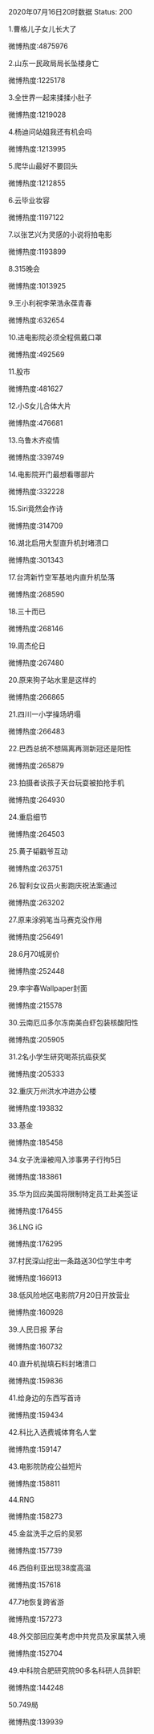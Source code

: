 2020年07月16日20时数据
Status: 200

1.曹格儿子女儿长大了

微博热度:4875976

2.山东一民政局局长坠楼身亡

微博热度:1225178

3.全世界一起来揉揉小肚子

微博热度:1219028

4.杨迪问站姐我还有机会吗

微博热度:1213995

5.爬华山最好不要回头

微博热度:1212855

6.云毕业妆容

微博热度:1197122

7.以张艺兴为灵感的小说将拍电影

微博热度:1193899

8.315晚会

微博热度:1013925

9.王小利祝李荣浩永葆青春

微博热度:632654

10.进电影院必须全程佩戴口罩

微博热度:492569

11.股市

微博热度:481627

12.小S女儿合体大片

微博热度:476681

13.乌鲁木齐疫情

微博热度:339749

14.电影院开门最想看哪部片

微博热度:332228

15.Siri竟然会作诗

微博热度:314709

16.湖北启用大型直升机封堵溃口

微博热度:301343

17.台湾新竹空军基地内直升机坠落

微博热度:268590

18.三十而已

微博热度:268146

19.周杰伦日

微博热度:267480

20.原来狗子站水里是这样的

微博热度:266865

21.四川一小学操场坍塌

微博热度:266483

22.巴西总统不想隔离再测新冠还是阳性

微博热度:265879

23.拍摄者谈孩子天台玩耍被拍抢手机

微博热度:264930

24.重启细节

微博热度:264503

25.黄子韬戳爷互动

微博热度:263751

26.智利女议员火影跑庆祝法案通过

微博热度:263202

27.原来涂鸦笔当马赛克没作用

微博热度:256491

28.6月70城房价

微博热度:252448

29.李宇春Wallpaper封面

微博热度:215578

30.云南厄瓜多尔冻南美白虾包装核酸阳性

微博热度:205905

31.2名小学生研究喝茶抗癌获奖

微博热度:205333

32.重庆万州洪水冲进办公楼

微博热度:193832

33.基金

微博热度:185458

34.女子洗澡被闯入涉事男子行拘5日

微博热度:183861

35.华为回应美国将限制特定员工赴美签证

微博热度:176455

36.LNG iG

微博热度:176295

37.村民深山挖出一条路送30位学生中考

微博热度:166913

38.低风险地区电影院7月20日开放营业

微博热度:160928

39.人民日报 茅台

微博热度:160732

40.直升机抛填石料封堵溃口

微博热度:159836

41.给身边的东西写首诗

微博热度:159434

42.科比入选费城体育名人堂

微博热度:159147

43.电影院防疫公益短片

微博热度:158811

44.RNG

微博热度:158273

45.金盆洗手之后的吴邪

微博热度:157739

46.西伯利亚出现38度高温

微博热度:157618

47.7地恢复跨省游

微博热度:157273

48.外交部回应美考虑中共党员及家属禁入境

微博热度:152704

49.中科院合肥研究院90多名科研人员辞职

微博热度:144248

50.749局

微博热度:139939

